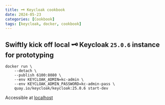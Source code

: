 ```yaml
---
title: 🗝️ Keycloak cookbook
date: 2024-05-23
categories: [Cookbook]
tags: [keycloak, docker, cookbook]
---
```


## Swiftly kick off local 🗝️ Keycloak `25.0.6` instance for prototyping

```shell
docker run \
    --detach \
    --publish 6100:8080 \
    --env KEYCLOAK_ADMIN=kc-admin \
    --env KEYCLOAK_ADMIN_PASSWORD=kc-admin-pass \
    quay.io/keycloak/keycloak:25.0.6 start-dev
```

Accessible at [localhost][KC-LOCALHOST]


[KC-LOCALHOST]: http://localhost:6100/
